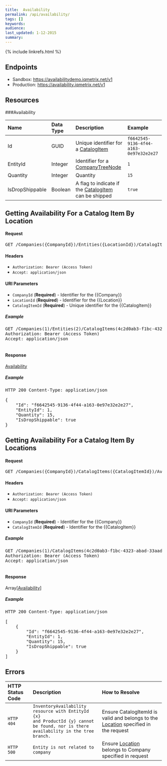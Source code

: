 ```yaml
---
title:  Availability
permalink: /api/availability/
tags: []
keywords: 
audience: 
last_updated: 1-12-2015
summary: 
---
```

{% include linkrefs.html %}



## Endpoints

* Sandbox: <a href="https://availabilitydemo.iqmetrix.net/v1">https://availabilitydemo.iqmetrix.net/v1</a>
* Production: <a href="https://availability.iqmetrix.net/v1">https://availability.iqmetrix.net/v1</a>

## Resources

###Availability

| Name | Data Type | Description | Example |
|:-----|:----------|:------------|:--------|
| Id | GUID | Unique identifier for a [CatalogItem](/api/catalog/#catalogitem) | `f6642545-9136-4f44-a163-0e97e32e2e27` |
| EntityId | Integer | Identifier for a [CompanyTreeNode](/api/company-tree/#companytreenode) | `1` |
| Quantity | Integer | Quantity | `15` |
| IsDropShippable | Boolean | A flag to indicate if the [CatalogItem](/api/catalog/#catalogitem) can be shipped | `true` |







<h2 id='getting-availability-for-a-catalog-item-by-location' class='clickable-header top-level-header'>Getting Availability For a Catalog Item By Location</h2>

<p>

</p>

<h4>Request</h4>

<pre>
GET /Companies({CompanyId})/Entities({LocationId})/CatalogItems({CatalogItemId})
</pre>

#### Headers


* `Authorization: Bearer (Access Token)`
* `Accept: application/json`



#### URI Parameters


* `CompanyId` (**Required**)  - Identifier for the {{Company}} 
* `LocationId` (**Required**)  - Identifier for the {{Location}} 
* `CatalogItemId` (**Required**)  - Unique identifier for the {{CatalogItem}} 



<h5>Example</h5>

<pre>
GET /Companies(1)/Entities(2)/CatalogItems(4c2d0ab3-f1bc-4323-abad-33aadd68049b)
Authorization: Bearer (Access Token)
Accept: application/json

</pre>

#### Response


[Availability](#availability)

<h5>Example</h5>

<pre>
HTTP 200 Content-Type: application/json

{
    "Id": "f6642545-9136-4f44-a163-0e97e32e2e27",
    "EntityId": 1,
    "Quantity": 15,
    "IsDropShippable": true
}</pre>



<h2 id='getting-availability-for-a-catalog-item-by-locations' class='clickable-header top-level-header'>Getting Availability For a Catalog Item By Locations</h2>

<p>

</p>

<h4>Request</h4>

<pre>
GET /Companies({CompanyId})/CatalogItems({CatalogItemId})/Availability
</pre>

#### Headers


* `Authorization: Bearer (Access Token)`
* `Accept: application/json`



#### URI Parameters


* `CompanyId` (**Required**)  - Identifier for the {{Company}} 
* `CatalogItemId` (**Required**)  - Identifier for the {{CatalogItem}} 



<h5>Example</h5>

<pre>
GET /Companies(1)/CatalogItems(4c2d0ab3-f1bc-4323-abad-33aadd68049b)/Availability
Authorization: Bearer (Access Token)
Accept: application/json

</pre>

#### Response


Array[[Availability](#availability)]

<h5>Example</h5>

<pre>
HTTP 200 Content-Type: application/json

[
    {
        "Id": "f6642545-9136-4f44-a163-0e97e32e2e27",
        "EntityId": 1,
        "Quantity": 15,
        "IsDropShippable": true
    }
]</pre>



## Errors

| HTTP Status Code | Description | How to Resolve |
|:-----------------|:------------|:---------------|
| `HTTP 404` | `InventoryAvailability resource with EntityId {x}` <br/> `and ProductId {y} cannot be found, nor is there`<br> `availability in the tree branch.` | Ensure CatalogItemId is valid and belongs to the [Location](/api/company-tree/#location) specified in the request |
| `HTTP 500` | `Entity is not related to company` | Ensure [Location](/api/company-tree/#location) belongs to Company specified in request |  
